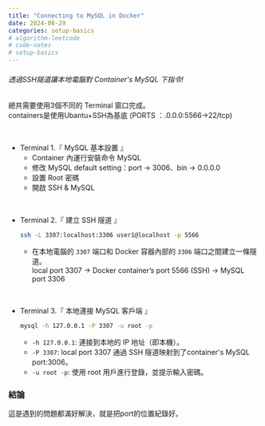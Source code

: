 ```yaml
---
title: "Connecting to MySQL in Docker"
date: 2024-08-29
categories: setup-basics
# algorithm-leetcode
# code-notes
# setup-basics
---
```

<!-- 大綱引言 -->
###### 透過SSH隧道讓本地電腦對 Container's MySQL 下指令!


<!-- 正文 -->

總共需要使用3個不同的 Terminal 窗口完成。  
containers是使用Ubantu+SSH為基底
(PORTS ：.0.0.0:5566->22/tcp)

<br>

- Terminal 1.『 MySQL 基本設置 』
    - Container 內運行安裝命令 MySQL 
    - 修改 MySQL default setting：port -> 3006、bin -> 0.0.0.0
    - 設置 Root 密碼
    - 開啟 SSH & MySQL

<br>

- Terminal 2.『 建立 SSH 隧道 』

    ```bash
    ssh -L 3307:localhost:3306 user1@localhost -p 5566
    ```

  - 在本地電腦的 `3307` 端口和 Docker 容器內部的 `3306` 端口之間建立一條隧道。  
local port 3307 -> Docker container’s port 5566 (SSH) -> MySQL port 3306

<br>

- Terminal 3.『 本地連接 MySQL 客戶端 』
    ```bash
    mysql -h 127.0.0.1 -P 3307 -u root -p
    ```
    - `-h 127.0.0.1`: 連接到本地的 IP 地址（即本機）。
    - `-P 3307`: local port 3307 通過 SSH 隧道映射到了container's MySQL port:3006。
    - `-u root -p`: 使用 root 用戶進行登錄，並提示輸入密碼。


### 結論

這是遇到的問題都滿好解決，就是把port的位置紀錄好。